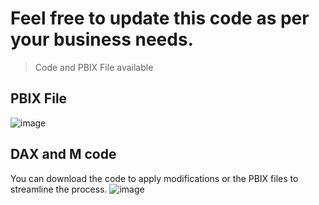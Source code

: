 
# Feel free to update this code as per your business needs.
> Code and PBIX File available

## PBIX File
![image](https://user-images.githubusercontent.com/62630272/225886259-ef47b934-0687-4c45-a9a5-67dd46bcc8db.png)

## DAX and M code
You can download the code to apply modifications or the PBIX files to streamline the process.
![image](https://user-images.githubusercontent.com/62630272/225886810-0b8f85b6-a776-4af8-8152-2384b745e57b.png)
